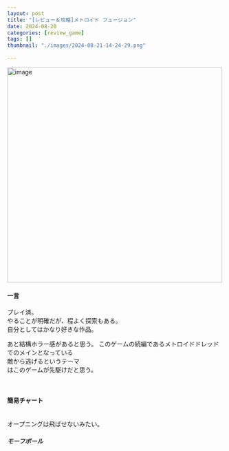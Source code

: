 ```yaml
---
layout: post
title: "[レビュー＆攻略]メトロイド フュージョン"
date: 2024-08-20
categories: [review_game]
tags: []
thumbnail: "./images/2024-08-21-14-24-29.png"

---
```


<img src="{{ './images/2024-08-21-14-24-29.png' }}" alt="image" width="500"/>
  
<br>
  

#### 一言
プレイ済。  
やることが明確だが、程よく探索もある。  
自分としてはかなり好きな作品。  
  
あと結構ホラー感があると思う。
このゲームの続編であるメトロイドドレッドでのメインとなっている  
敵から逃げるというテーマ  
はこのゲームが先駆けだと思う。  
  

<br>
  

#### 簡易チャート  
<br>
オープニングは飛ばせないみたい。  
  
##### モーフボール
